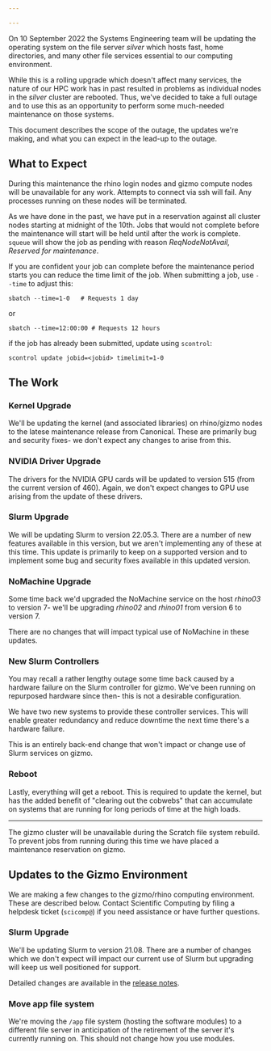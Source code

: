 ```yaml
---

---
```


On 10 September 2022 the Systems Engineering team will be updating the operating system on the file server _silver_ which hosts fast, home directories, and many other file services essential to our computing environment.

While this is a rolling upgrade which doesn't affect many services, the nature of our HPC work has in past resulted in problems as individual nodes in the _silver_ cluster are rebooted.  Thus, we've decided to take a full outage and to use this as an opportunity to perform some much-needed maintenance on those systems.

This document describes the scope of the outage, the updates we're making, and what you can expect in the lead-up to the outage.

## What to Expect

During this maintenance the rhino login nodes and gizmo compute nodes will be unavailable for any work.  Attempts to connect via ssh will fail.  Any processes running on these nodes will be terminated.

As we have done in the past, we have put in a reservation against all cluster nodes starting at midnight of the 10th. Jobs that would not complete before the maintenance will start will be held until after the work is complete.  `squeue` will show the job as pending with reason _ReqNodeNotAvail, Reserved for maintenance_.

If you are confident your job can complete before the maintenance period starts you can reduce the time limit of the job. When submitting a job, use `--time` to adjust this:
```
sbatch --time=1-0   # Requests 1 day
```
or
```
sbatch --time=12:00:00 # Requests 12 hours
```

if the job has already been submitted, update using `scontrol`:

```
scontrol update jobid=<jobid> timelimit=1-0
```

## The Work

### Kernel Upgrade

We'll be updating the kernel (and associated libraries) on rhino/gizmo nodes to the latese maintenance release from Canonical.  These are primarily bug and security fixes- we don't expect any changes to arise from this.

### NVIDIA Driver Upgrade

The drivers for the NVIDIA GPU cards will be updated to version 515 (from the current version of 460).  Again, we don't expect changes to GPU use arising from the update of these drivers.

### Slurm Upgrade

We will be updating Slurm to version 22.05.3.  There are a number of new features available in this version, but we aren't implementing any of these at this time.  This update is primarily to keep on a supported version and to implement some bug and security fixes available in this updated version.

### NoMachine Upgrade

Some time back we'd upgraded the NoMachine service on the host _rhino03_ to version 7- we'll be upgrading _rhino02_ and _rhino01_ from version 6 to version 7.

There are no changes that will impact typical use of NoMachine in these updates.

### New Slurm Controllers

You may recall a rather lengthy outage some time back caused by a hardware failure on the Slurm controller for gizmo.  We've been running on repurposed hardware since then- this is not a desirable configuration.

We have two new systems to provide these controller services.  This will enable greater redundancy and reduce downtime the next time there's a hardware failure.

This is an entirely back-end change that won't impact or change use of Slurm services on gizmo.

### Reboot

Lastly, everything will get a reboot.  This is required to update the kernel, but has the added benefit of "clearing out the cobwebs" that can accumulate on systems that are running for long periods of time at the high loads.







 -----
The gizmo cluster will be unavailable during the Scratch file system rebuild.   To prevent jobs from running during this time we have placed a maintenance reservation on gizmo.


## Updates to the Gizmo Environment

We are making a few changes to the gizmo/rhino computing environment.  These are described below.  Contact Scientific Computing by filing a helpdesk ticket (`scicomp@`) if you need assistance or have further questions.

### Slurm Upgrade

We'll be updating Slurm to version 21.08.  There are a number of changes which we don't expect will impact our current use of Slurm but upgrading will keep us well positioned for support.

Detailed changes are available in the [release notes](https://github.com/SchedMD/slurm/blob/slurm-21-08-0-1/RELEASE_NOTES).

### Move app file system

We're moving the `/app` file system (hosting the software modules) to a different file server in anticipation of the retirement of the server it's currently running on.  This should not change how you use modules.

